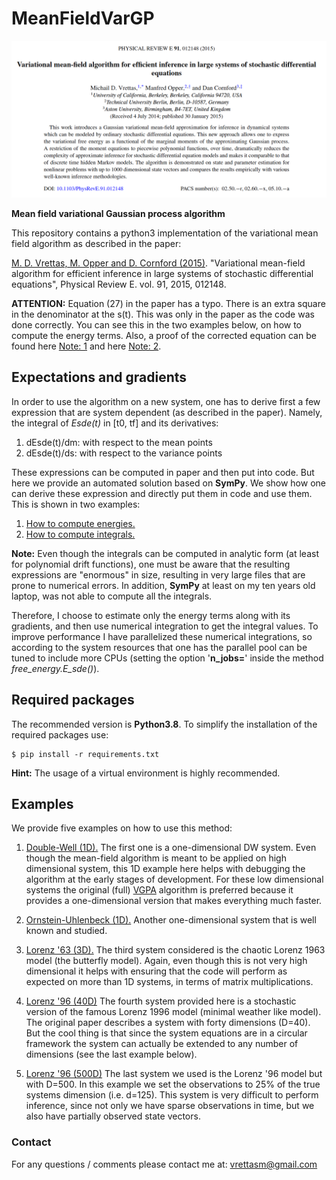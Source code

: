 # MeanFieldVarGP

![logo](./abstract.png "Abstract")

**Mean field variational Gaussian process algorithm**

This repository contains a python3 implementation of the variational mean field
algorithm as described in the paper:

[M. D. Vrettas, M. Opper and D. Cornford (2015)](
https://journals.aps.org/pre/abstract/10.1103/PhysRevE.91.012148).
"Variational mean-field algorithm for efficient inference in large systems
of stochastic differential equations", Physical Review E. vol. 91, 2015, 012148.

**ATTENTION:**
Equation (27) in the paper has a typo. There is an extra square in the denominator
at the s(t). This was only in the paper as the code was done correctly. You can see
this in the two examples below, on how to compute the energy terms. Also, a proof
of the corrected equation can be found here [Note: 1](src/notes/PRE_Note_01.jpg)
and here [Note: 2](src/notes/PRE_Note_02.jpg).

## Expectations and gradients

In order to use the algorithm on a new system, one has to derive first a few expression
that are system dependent (as described in the paper). Namely, the integral of _Esde(t)_
in [t0, tf] and its derivatives:

1. dEsde(t)/dm: with respect to the mean points
2. dEsde(t)/ds: with respect to the variance points

These expressions can be computed in paper and then put into code. But here we provide an
automated solution based on **SymPy**. We show how one can derive these expression and directly
put them in code and use them. This is shown in two examples:

1. [How to compute energies.](src/examples/how_to_compute_energies.ipynb)
2. [How to compute integrals.](src/examples/how_to_compute_integrals.ipynb)

**Note:** Even though the integrals can be computed in analytic form (at least for polynomial
drift functions), one must be aware that the resulting expressions are "enormous" in size,
resulting in very large files that are prone to numerical errors. In addition, **SymPy** at
least on my ten years old laptop, was not able to compute all the integrals.

Therefore, I choose to estimate only the energy terms along with its gradients, and then use
numerical integration to get the integral values. To improve performance I have parallelized
these numerical integrations, so according to the system resources that one has the parallel
pool can be tuned to include more CPUs (setting the option '**n_jobs=**' inside the method
*free_energy.E_sde()*).

## Required packages

The recommended version is **Python3.8**. To simplify the installation of the required
packages use:

    $ pip install -r requirements.txt

**Hint:** The usage of a virtual environment is highly recommended.

## Examples

We provide five examples on how to use this method:

1. [Double-Well (1D).](src/examples/example_DW.ipynb) The first one is a one-dimensional DW system.
Even though the mean-field algorithm is meant to be applied on high dimensional system, this 1D
example here helps with debugging the algorithm at the early stages of development. For these low
dimensional systems the original (full) [VGPA](https://github.com/vrettasm/VGPA) algorithm is preferred
because it provides a one-dimensional version that makes everything much faster.

2. [Ornstein-Uhlenbeck (1D).](src/examples/example_OU.ipynb) Another one-dimensional system that is
well known and studied.

3. [Lorenz '63 (3D).](src/examples/example_L63.ipynb) The third system considered is the chaotic
Lorenz 1963 model (the butterfly model). Again, even though this is not very high dimensional
it helps with ensuring that the code will perform as expected on more than 1D systems, in terms
of matrix multiplications.

4. [Lorenz '96 (40D)](src/examples/example_L96.ipynb) The fourth system provided here is a stochastic
version of the famous Lorenz 1996 model (minimal weather like model). The original paper describes
a system with forty dimensions (D=40). But the cool thing is that since the system equations are
in a circular framework the system can actually be extended to any number of dimensions (see the last
example below).

5. [Lorenz '96 (500D)](src/examples/example_500D.ipynb) The last system we used is the Lorenz '96
model but with D=500. In this example we set the observations to 25% of the true systems dimension
(i.e. d=125). This system is very difficult to perform inference, since not only we have sparse
observations in time, but we also have partially observed state vectors.

### Contact

For any questions / comments please contact me at: vrettasm@gmail.com
